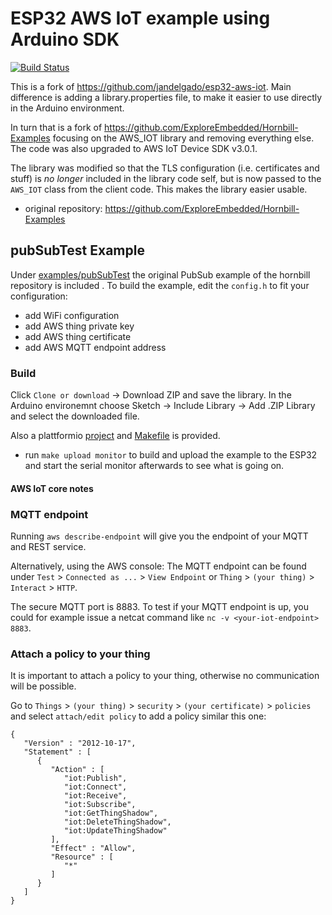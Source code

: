 # ESP32 AWS IoT example using Arduino SDK

[![Build Status](https://travis-ci.org/jandelgado/esp32-aws-iot.svg?branch=master)](https://travis-ci.org/jandelgado/esp32-aws-iot)

This is a fork of https://github.com/jandelgado/esp32-aws-iot. Main difference
is adding a library.properties file, to make it easier to use directly
in the Arduino environment.

In turn that is a fork of https://github.com/ExploreEmbedded/Hornbill-Examples
focusing on the AWS_IOT library and removing everything else. The code was
also upgraded to AWS IoT Device SDK v3.0.1. 

The library was modified so that the TLS configuration (i.e. certificates and
stuff) is _no longer_ included in the library code self, but is now passed to
the `AWS_IOT` class from the client code. This makes the library easier usable.

* original repository:  https://github.com/ExploreEmbedded/Hornbill-Examples

## pubSubTest Example

Under [examples/pubSubTest](examples/pubSubTest) the original PubSub example of
the hornbill repository is included . To build the example, edit the `config.h`
to fit your configuration:

* add WiFi configuration
* add AWS thing private key
* add AWS thing certificate 
* add AWS MQTT endpoint address

### Build

Click `Clone or download` -> Download ZIP and save the library. In the Arduino
environemnt choose Sketch -> Include Library -> Add .ZIP Library and select the
downloaded file.

Also a plattformio [project](platformio.ini) and [Makefile](Makefile) is provided.

* run `make upload monitor` to build and upload the example to the ESP32 and
  start the serial monitor afterwards to see what is going on.

#### AWS IoT core notes

### MQTT endpoint

Running `aws describe-endpoint` will give you the endpoint of your MQTT and
REST service.

Alternatively, using the AWS console: The MQTT endpoint can be found under
`Test` > `Connected as ...` > `View Endpoint` or `Thing` > `(your thing)` >
`Interact` > `HTTP`. 

The secure MQTT port is 8883. To test if your MQTT endpoint is up, you could
for example issue a netcat command like `nc -v <your-iot-endpoint> 8883`.

### Attach a policy to your thing

It is important to attach a policy to your thing, otherwise no communication
will be possible.

Go to `Things` > `(your thing)` > `security` > `(your certificate)` > `policies`
and select `attach/edit policy` to add a policy similar this one:

```
{
   "Version" : "2012-10-17",
   "Statement" : [
      {
         "Action" : [
            "iot:Publish",
            "iot:Connect",
            "iot:Receive",
            "iot:Subscribe",
            "iot:GetThingShadow",
            "iot:DeleteThingShadow",
            "iot:UpdateThingShadow"
         ],
         "Effect" : "Allow",
         "Resource" : [
            "*"
         ]
      }
   ]
}
```

